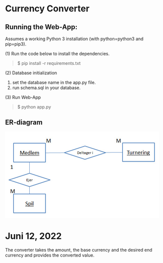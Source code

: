 # Currency Converter
## Running the Web-App:

Assumes a working Python 3 installation (with python=python3 and pip=pip3).

(1) Run the code below to install the dependencies.

>$ pip install -r requirements.txt

(2) Database initialization
1. set the database name in the app.py file.
2. run schema.sql in your database.

(3) Run Web-App
>$ python app.py

## ER-diagram

![alt text](https://github.com/Rasmushoy/currency_converter/blob/main/img.png)


# Juni 12, 2022
The converter takes the amount, the base currency and the desired end currency and provides the converted value. 




